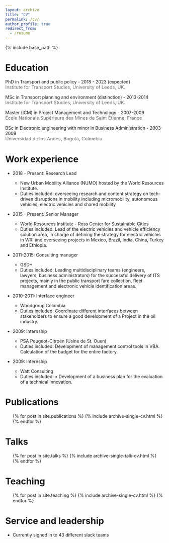 ```yaml
---
layout: archive
title: "CV"
permalink: /cv/
author_profile: true
redirect_from:
  - /resume
---
```


{% include base_path %}

Education
======
<i class="fas fa-fw fa-graduation-cap"></i> PhD in Transport and public policy - 2018 - 2023 (expected)  
<SPAN STYLE="color: #696969	; font-size: 11pt">Institute for Transport Studies, University of Leeds, UK.</span>  

<i class="fas fa-fw fa-graduation-cap"></i> MSc in Transport planning and environment (distinction) - 2013-2014  
  <SPAN STYLE="color: #696969	; font-size: 11pt">Institute for Transport Studies, University of Leeds, UK.</span>   
  
<i class="fas fa-fw fa-graduation-cap"></i> Master (ICM) in Project Management and Technology - 2007-2009  
  <SPAN STYLE="color: #696969	; font-size: 11pt">École Nationale Supérieure des Mines de Saint Étienne, France</span>  
  
<i class="fas fa-fw fa-graduation-cap"></i> BSc in Electronic engineering with minor in Business Administration - 2003-2009  
  <SPAN STYLE="color: #696969	; font-size: 11pt">Universidad de los Andes, Bogotá, Colombia</span> 

Work experience
======
* 2018 - Present: Research Lead
  * New Urban Mobility Alliance (NUMO) hosted by the World Resources Institute.
  * Duties included: overseeing research and content strategy on tech-driven disruptions in mobility including micromobility, autonomous vehicles, electric vehicles and shared mobility

* 2015 - Present: Senior Manager
  * World Resources Institute - Ross Center for Sustainable Cities
  * Duties included: Lead of the electric vehicles and vehicle efficiency solution area, in charge of defining the strategy for electric vehicles in WRI and overseeing projects in Mexico, Brazil, India, China, Turkey and Ethiopia.

* 2011-2015: Consulting manager
  * GSD+
  * Duties included: Leading multidisciplinary teams (engineers, lawyers, business administrators) for the successful delivery of ITS projects, mainly in the public transport fare collection, fleet management and electronic vehicle identification areas.

* 2010-2011: Interface engineer 
  * Woodgroup Colombia
  * Duties included: Coordinate different interfaces between stakeholders to ensure a good development of a Project in the oil industry. 
  
* 2009: Internship 
  * PSA Peugeot-Citroën (Usine de St. Ouen)
  * Duties included: Development of management control tools in VBA. Calculation of the budget for the entire factory.   

* 2009: Internship 
  * Watt Consulting
  * Duties included: •	Development of a business plan for the evaluation of a technical innovation.   

Publications
======
  <ul>{% for post in site.publications %}
    {% include archive-single-cv.html %}
  {% endfor %}</ul>
  
Talks
======
  <ul>{% for post in site.talks %}
    {% include archive-single-talk-cv.html %}
  {% endfor %}</ul>
  
Teaching
======
  <ul>{% for post in site.teaching %}
    {% include archive-single-cv.html %}
  {% endfor %}</ul>
  
Service and leadership
======
* Currently signed in to 43 different slack teams

